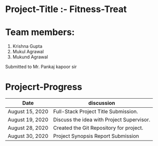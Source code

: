 # Project-Title :- Fitness-Treat
# Team members:

1. Krishna Gupta
2. Mukul Agrawal
3. Mukund Agrawal

Submitted to Mr. Pankaj kapoor sir

# Projecrt-Progress

  Date           | discussion
--------         |  ---------------
August 15, 2020  | Full-Stack Project Title Submission.
August 19, 2020  | Discuss the idea with Project Supervisor.
August 28, 2020  | Created the Git Repository for project.
August 30, 2020  | Project Synopsis Report Submission
